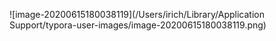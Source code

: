 ![image-20200615180038119](/Users/irich/Library/Application Support/typora-user-images/image-20200615180038119.png)